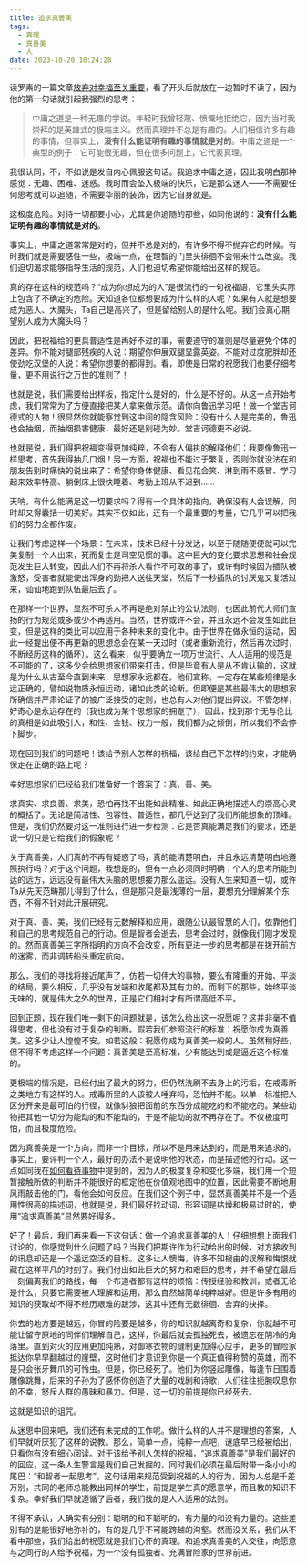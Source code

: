 ```yaml
---
title: 追求真善美
tags:
  - 真理
  - 真善美
  - 人
date: 2023-10-20 10:24:28
---
```


读罗素的一篇文章[放弃对幸福至关重要](https://mp.weixin.qq.com/s/9QNof_VZXItz0jGqdayQCQ)，看了开头后就放在一边暂时不读了，因为他的第一句话就引起我强烈的思考：
> 中庸之道是一种无趣的学说。年轻时我曾轻蔑、愤慨地拒绝它，因为当时我崇拜的是英雄式的极端主义。然而真理并不总是有趣的。人们相信许多有趣的事情，但事实上，**没有什么能证明有趣的事情就是对的**。中庸之道是一个典型的例子：它可能很无趣，但在很多问题上，它代表真理。

我很认同，不，不如说是发自内心佩服这句话。我追求中庸之道，因此我明白那种感觉：无趣、困难、迷惑。我时而会坠入极端的快乐，它是那么迷人——不需要任何思考就可以追随，不需要华丽的装饰，因为它自身就是。

这极度危险。对待一切都要小心，尤其是你追随的那些，如同他说的：**没有什么能证明有趣的事情就是对的**。

事实上，中庸之道常常是对的，但并不总是对的，有许多不得不抛弃它的时候。有时我们就是需要感性一些，极端一点，在理智的门里头徘徊不会带来什么改变。我们迫切渴求能够指导生活的规范，人们也迫切希望你能给出这样的规范。

<!--more-->

真的存在这样的规范吗？“成为你想成为的人”是很流行的一句祝福语，它里头实际上包含了不确定的危险。天知道各位都想要成为什么样的人呢？如果有人就是想要成为恶人、大魔头，Ta自己是高兴了，但是留给别人的是什么呢。我们会真心期望别人成为大魔头吗？

因此，把祝福给的更具普适性是再好不过的事，需要遵守的准则是尽量避免个体的差异。你不能对腿部残疾的人说：期望你伸展双腿显露英姿。不能对过度肥胖却还使劲吃汉堡的人说：希望你想要的都得到。看，即使是日常的祝愿我们也要仔细考量，更不用说行之万世的准则了！

也就是说，我们需要给出样板，指定什么是好的，什么是不好的。从这一点开始考虑，我们常常为了方便直接把某人拿来做示范。请你向鲁迅学习吧！做一个堂吉诃德式的人物！很显然你就能察觉到这中间的隐含风险：没有什么人是完美的，鲁迅也会抽烟，而抽烟损害健康，最好还是别碰为妙。堂吉诃德更不必说。

也就是说，我们得把祝福变得更加纯粹，不会有人偏执的解释他们：我要像鲁迅一样思考，首先我得抽几口烟！另一方面，祝福也不能过于繁复，否则你就没法在和朋友告别时痛快的说出来了：希望你身体健康、看见花会笑、淋到雨不感冒、学习起来效率特高、躺倒床上很快睡着、考勤上班从不迟到......

天呐，有什么能满足这一切要求吗？得有一个具体的指向，确保没有人会误解，同时却又得囊括一切美好。其实不仅如此，还有一个最重要的考量，它几乎可以把我们的努力全都作废。

让我们考虑这样一个场景：在未来，技术已经十分发达，以至于随随便便就可以完美复制一个人出来，死而复生是司空见惯的事。这中巨大的变化要求思想和社会规范发生巨大转变，因此人们不再将杀人看作不可取的事了，或许有时候因为插队被激怒，受害者就能使出浑身的劲把人送往天堂，然后下一秒插队的讨厌鬼又复活过来，讪讪地跑到队伍最后去了。

在那样一个世界，显然不可杀人不再是绝对禁止的公认法则，也因此前代大师们宣扬的行为规范或多或少不再适用。当然，世界或许不会，并且永远不会发生如此巨变，但是这样的类比可以应用于各种未来的变化中。由于世界在做永恒的运动，因此一经提出便不再更新的思想总会在某一天过时（或者重新流行，然后再次过时，不断经历这样的循环）。这么看来，似乎要确立一项万世流行、人人适用的规范是不可能的了，这多少会给思想家们带来打击，但是毕竟有人是从不肯认输的，这就是为什么从古至今直到未来，思想家永远都在。他们宣称，一定存在某些规律是永远正确的，譬如说物质永恒运动，诸如此类的论断。但即便是某些最伟大的思想家所确信并严肃论证了的被广泛接受的定则，也总有人对他们提出异议。不管怎样，好奇心是永远存在的（我也成为某个思想家的拥趸了），因此，找到那个无与伦比的真相是如此吸引人，和性、金钱、权力一般，我们都为之倾倒，所以我们不会停下脚步。

现在回到我们的问题吧！该给予别人怎样的祝福，该给自己下怎样的约束，才能确保走在正确的路上呢？

幸好思想家们已经给我们准备好一个答案了：真、善、美。

求真实、求良善、求美，恐怕再找不出能如此精准、如此正确地描述人的崇高心灵的概括了。无论是简洁性、包容性、普适性，都几乎达到了我们所能想象的顶峰。但是，我们仍然要对这一准则进行进一步检测：它是否真能满足我们的要求，还是说一切只是它给我们的假象呢？

关于真善美，人们真的不再有疑惑了吗，真的能清楚明白，并且永远清楚明白地遵照执行吗？对于这个问题，我想是的，但有一点必须同时明确：个人的思考所能到达的远方，远远没有最伟大头脑的思想接力那么遥远。没有人生来知道一切，或许Ta从先天范畴那儿得到了什么，但是那只是最浅薄的一层，要想充分理解某个东西，不得不针对此开展研究。

对于真、善、美，我们已经有无数解释和应用，跟随公认最智慧的人们，依靠他们和自己的思考规范自己的行动。但是智者会逝去，思考会过时，就像我们刚才发现的。然而真善美三字所指明的方向不会改变，所有更进一步的思考都是在拨开前方的迷雾，而非调转船头重定航向。

那么，我们的寻找将接近尾声了，仿若一切伟大的事物，要么有隆重的开始、平淡的结局，要么相反，几乎没有发端和收尾都及其有力的。而剩下的那些，始终平淡无味的，就是伟大之外的世界，正是它们相衬才有所谓高低不平。

回到正题，现在我们唯一剩下的问题就是，该怎么给出这一祝愿呢？这并非毫不值得思考，但也没有过于复杂的判断。假若我们参照流行的标准：祝愿你成为真善美。这多少让人惶惶不安。如若这般：祝愿你成为真善美一般的人。虽然稍好些，但不得不考虑这样一个问题：真善美是至高标准，少有能达到或是逼近这个标准的。

更极端的情况是，已经付出了最大的努力，但仍然洗刷不去身上的污垢，在戒毒所之类地方有这样的人。戒毒所里的人该被人唾弃吗，恐怕并不能。以单一标准把人区分开来是最可怕的行径，就像豺狼把面前的东西分成能吃的和不能吃的。某些动物把其他一切分为能动的和不能动的，于是不能动的就不再存在了。不仅极度可怕，而且极度危险。

因为真善美是一个方向，而非一个目标，所以不是用来达到的，而是用来追求的。事实上，要评判一个人，最好的办法不是说明他的状态，而是描述他的行动。这一点如同我在[如何看待事物](https://justwowyeah.com/如何看待事物)中提到的，因为人的极度复杂和变化多端，我们用一个短暂接触所做的判断并不能很好的框定他在价值观地图中的位置，因此需要不断地用风雨敲击他的门，看他会如何反应。在我们这个例子中，显然真善美并不是一个适用性很高的描述词，也就是说，我们最好找动词，形容词是枯燥和极易过时的，使用“追求真善美”显然要好得多。

好了！最后，我们再来看一下这句话：做一个追求真善美的人！仔细想想上面我们讨论的，你感觉到什么问题了吗？当我们把期许作为行动给出的时候，对方接收到的讯息却还是一个遥远空泛的目标。这多让人懊悔，许多不知根由的误解和悔恨就藏在这样平凡的时刻了。我们付出如此巨大的努力和艰巨的思考，并不希望在最后一刻偏离我们的路线，每一个布道者都有这样的烦恼：传授经验和教训，或者无论是什么，只要它需要被人理解和运用，那么自然越简单纯粹越好。但是许多有用的知识的获取却不得不经历艰难的跋涉，这其中还有无数徘徊、舍弃的抉择。

你去的地方要是越远，你冒的险要是越多，你的知识就越离奇和复杂，你就越不可能让留守原地的同伴们理解自己，这样，你最后就会孤独死去，被遗忘在阴冷的角落里。直到对火的应用更加纯熟，对御寒衣物的缝制更加得心应手，更多的冒险家抵达你早早翻越过的崖壁，这时他们才意识到你是一个真正值得称赞的英雄，而不是只会张牙舞爪的可怜虫。但是，你已经死了。他们为你竖起雕像，每逢节日围着雕像跳舞，后来的子孙为了感怀你创造了大量的戏剧和诗歌，人们往往扼腕叹息你的不幸，怒斥人群的愚昧和暴力。但是，这一切的前提是你已经死去。

这就是知识的诅咒。

从迷思中回来吧，我们还有未完成的工作呢。做什么样的人并不是理想的答案，人们早就听厌犯了这样的说教。那么，简单一点，纯粹一点吧，谜底早已经被给出，只看你有没有细心阅读。对于该给予别人怎样的祝福，“追求真善美”是我们最好的的回应，这一条人生警言是我们自己发掘的，同时我们必须在最后附带一条小小的尾巴：“和智者一起思考”。这句话用来规范受到祝福的人的行为，因为人总是千差万别，共同的老师总能教出同样的学生，前提是学生真的愿意学，而且教的知识不复杂。幸好我们早就遵循了后者，我们找的是人人适用的法则。

不得不承认，人确实有分别：聪明的和不聪明的，有力量的和没有力量的。这些差别有的是能很好地弥补的，有的是几乎不可能跨越的沟壑。然而没关系，我们从不看中那些，我们给出的祝愿就是我们心怀的真理。和追求真善美的人交往，向愿意与之同行的人给予祝福，为一个没有孤独者、充满冒险家的世界前进。
